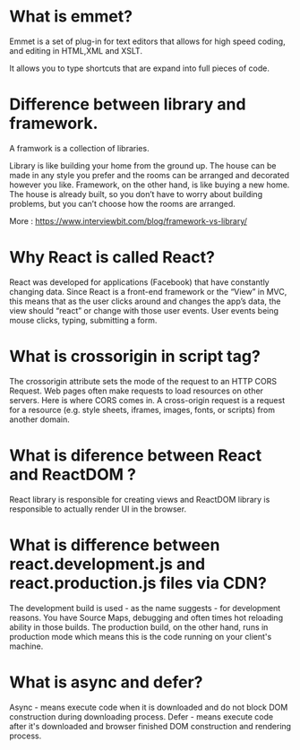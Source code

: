 # What is emmet?

Emmet is a set of plug-in for text editors that allows for high speed coding, and
editing in HTML,XML and XSLT.

It allows you to type shortcuts that are expand into full pieces of code.

# Difference between library and framework.

A framwork is a collection of libraries.

Library is like building your home from the ground up. The house can be made in any style you prefer and the rooms can be arranged and decorated however you like. Framework, on the other hand, is like buying a new home. The house is already built, so you don’t have to worry about building problems, but you can’t choose how the rooms are arranged.

More : https://www.interviewbit.com/blog/framework-vs-library/

# Why React is called React?

React was developed for applications (Facebook) that have constantly changing data. Since React is a front-end framework or the “View” in MVC, this means that as the user clicks around and changes the app’s data, the view should “react” or change with those user events. User events being mouse clicks, typing, submitting a form.

# What is crossorigin in script tag?

The crossorigin attribute sets the mode of the request to an HTTP CORS Request. Web pages often make requests to load resources on other servers. Here is where CORS comes in. A cross-origin request is a request for a resource (e.g. style sheets, iframes, images, fonts, or scripts) from another domain.

# What is diference between React and ReactDOM ?

React library is responsible for creating views and ReactDOM library is responsible to actually render UI in the browser.

# What is difference between react.development.js and react.production.js files via CDN?

The development build is used - as the name suggests - for development reasons. You have Source Maps, debugging and often times hot reloading ability in those builds. The production build, on the other hand, runs in production mode which means this is the code running on your client's machine.

# What is async and defer?

Async - means execute code when it is downloaded and do not block DOM construction during downloading process. Defer - means execute code after it's downloaded and browser finished DOM construction and rendering process.
